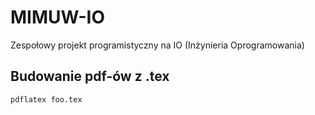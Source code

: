 # MIMUW-IO
Zespołowy projekt programistyczny na IO (Inżynieria Oprogramowania)

## Budowanie pdf-ów z .tex
    pdflatex foo.tex
